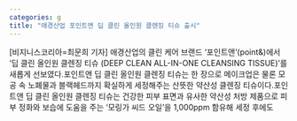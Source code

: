 ```yaml
---
categories: g
title: "애경산업 포인트앤 딥 클린 올인원 클렌징 티슈 출시"
---
```

[비지니스코리아=최문희 기자] 애경산업의 클린 케어 브랜드 ‘포인트앤’(point&)에서 ‘딥 클린 올인원 클렌징 티슈 (DEEP CLEAN ALL-IN-ONE CLEANSING TISSUE)’를 새롭게 선보였다.포인트앤 딥 클린 올인원 클렌징 티슈는 한 장으로 메이크업은 물론 모공 속 노폐물과 블랙헤드까지 확실하게 세정해주는 산뜻한 약산성 클렌징 티슈이다.포인트앤 딥 클린 올인원 클렌징 티슈는 건강한 피부 표면과 유사한 약산성 처방 제품으로 피부 정화와 보습에 도움을 주는 ‘모링가 씨드 오일’을 1,000ppm 함유해 세정 후에도
